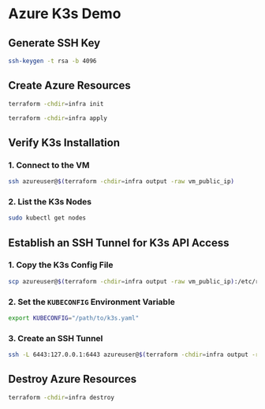# Azure K3s Demo

## Generate SSH Key

```bash
ssh-keygen -t rsa -b 4096
```

## Create Azure Resources

```bash
terraform -chdir=infra init
```

```bash
terraform -chdir=infra apply
```

## Verify K3s Installation

### 1. Connect to the VM

```bash
ssh azureuser@$(terraform -chdir=infra output -raw vm_public_ip)
```

### 2. List the K3s Nodes

```bash
sudo kubectl get nodes
```

## Establish an SSH Tunnel for K3s API Access

### 1. Copy the K3s Config File

```bash
scp azureuser@$(terraform -chdir=infra output -raw vm_public_ip):/etc/rancher/k3s/k3s.yaml /path/to/k3s.yaml
```

### 2. Set the `KUBECONFIG` Environment Variable

```bash
export KUBECONFIG="/path/to/k3s.yaml"
```

### 3. Create an SSH Tunnel

```bash
ssh -L 6443:127.0.0.1:6443 azureuser@$(terraform -chdir=infra output -raw vm_public_ip) -N
```

## Destroy Azure Resources

```bash
terraform -chdir=infra destroy
```
